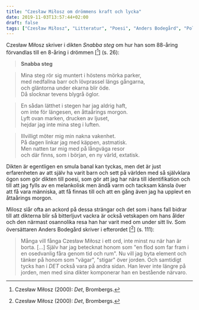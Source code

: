 ```yaml
---
title: "Czesław Miłosz om drömmens kraft och lycka"
date: 2019-11-03T13:57:44+02:00
draft: false
tags: ["Czesław Miłosz", "Litteratur", "Poesi", "Anders Bodegård", "Polen"]
---
```


Czesław Miłosz skriver i dikten _Snabba steg_ om hur han som 88-åring förvandlas till en 8-åring i drömmen [[^1]] (s. 26):

> **Snabba steg**
 
> Mina steg rör sig muntert i höstens mörka parker,  
> med nedfallna barr och lövprassel längs gångarna,  
> och gläntorna under ekarna blir öde.  
> Då slocknar tevens blygrå öglor.  
 
> En sådan lätthet i stegen har jag aldrig haft,  
> om inte för längesen, en åttaårings morgon.  
> Lyft ovan marken, drucken av ljuset,  
> hejdar jag inte mina steg i luften.  
 
> Illvilligt möter mig min nakna vakenhet.  
> På dagen linkar jag med käppen, astmatisk.  
> Men natten tar mig med på långväga resor  
> och där finns, som i början, en ny värld, extatisk.  

Dikten är egentligen en smula banal kan tyckas, men det är just erfarenheten av att själv ha varit barn och sett på världen med så självklara ögon som gör dikten till poesi, som gör att jag har nära till identifikation och till att jag fylls av en melankolisk men ändå varm och tacksam känsla över att få vara människa, att få finnas till och att en gång även jag ha upplevt en åttaårings morgon. 

Milosz slår ofta an ackord på dessa strängar och det som i hans fall bidrar till att dikterna blir så bitterljuvt vackra är också vetskapen om hans ålder och den närmast osannolika resa han har varit med om under sitt liv. Som översättaren Anders Bodegård skriver i efterordet [[^1]] (s. 111):

> Många vill fånga Czesław Miłosz i ett ord, inte minst nu när han är borta. [...] Själv har jag betecknat honom som "en flod som far fram i en osedvanlig fåra genom tid och rum". Nu vill jag byta element och tänker på honom som "vägar", "stigar" över jorden. Och samtidigt tycks han i _DET_ också vara på andra sidan. Han lever inte längre på jorden, men med sina dikter komponerar han en bestående närvaro.

[^1]: Czesław Miłosz (2000): _Det_, Brombergs.



